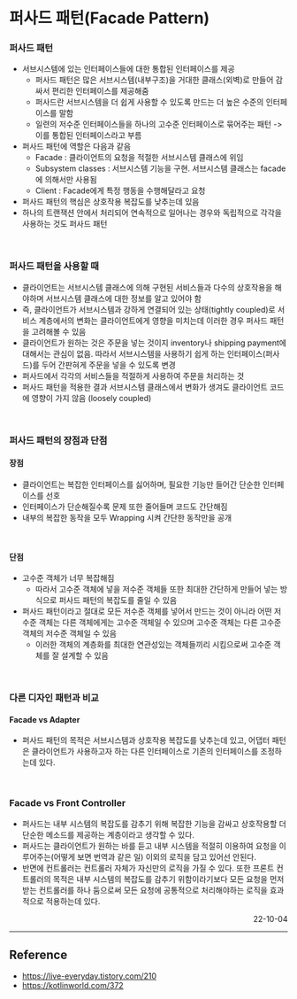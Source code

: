 # 퍼사드 패턴(Facade Pattern)

### 퍼사드 패턴
- 서브시스템에 있는 인터페이스들에 대한 통합된 인터페이스를 제공
    - 퍼사드 패턴은 많은 서브시스템(내부구조)을 거대한 클래스(외벽)로 만들어 감싸서 편리한 인터페이스를 제공해줌
    - 퍼사드란 서브시스템을 더 쉽게 사용할 수 있도록 만드는 더 높은 수준의 인터페이스를 말함
    - 일련의 저수준 인터페이스들을 하나의 고수준 인터페이스로 묶어주는 패턴 -> 이를 통합된 인터페이스라고 부름
- 퍼사드 패턴에 역할은 다음과 같음
    - Facade : 클라이언트의 요청을 적절한 서브시스템 클래스에 위임
    - Subsystem classes : 서브시스템 기능을 구현. 서브시스템 클래스는 facade에 의해서만 사용됨
    - Client : Facade에게 특정 행동을 수행해달라고 요청
- 퍼사드 패턴의 핵심은 상호작용 복잡도를 낮추는데 있음
- 하나의 트랜잭션 안에서 처리되어 연속적으로 일어나는 경우와 독립적으로 각각을 사용하는 것도 퍼사드 패턴

<br>

### 퍼사드 패턴을 사용할 때
- 클라이언트는 서브시스템 클래스에 의해 구현된 서비스들과 다수의 상호작용을 해야하며 서브시스템 클래스에 대한 정보를 알고 있어야 함
- 즉, 클라이언트가 서브시스템과 강하게 연결되어 있는 상태(tightly coupled)로 서비스 계층에서의 변화는 클라이언트에게 영향을 미치는데 이러한 경우 퍼사드 패턴을 고려해볼 수 있음
- 클라이언트가 원하는 것은 주문을 넣는 것이지 inventory나 shipping payment에 대해서는 관심이 없음. 따라서 서브시스템을 사용하기 쉽게 하는 인터페이스(퍼사드)를 두어 간판혀게 주문을 넣을 수 있도록 변경
- 퍼사드에서 각각의 서비스들을 적절하게 사용하여 주문을 처리하는 것
- 퍼사드 패턴을 적용한 결과 서브시스템 클래스에서 변화가 생겨도 클라이언트 코드에 영향이 가지 않음 (loosely coupled)

<br>

### 퍼사드 패턴의 장점과 단점
#### 장점
- 클라이언트는 복잡한 인터페이스를 싫어하며, 필요한 기능만 들어간 단순한 인터페이스를 선호
- 인터페이스가 단순해질수록 문제 또한 줄어들며 코드도 간단해짐
- 내부의 복잡한 동작을 모두 Wrapping 시켜 간단한 동작만을 공개

<br>

#### 단점
- 고수준 객체가 너무 복잡해짐
    - 따라서 고수준 객체에 넣을 저수준 객체들 또한 최대한 간단하게 만들어 넣는 방식으로 퍼사드 패턴의 복잡도를 줄일 수 있음
- 퍼사드 패턴이라고 절대로 모든 저수준 객체를 넣어서 만드는 것이 아니라 어떤 저수준 객체는 다른 객체에게는 고수준 객체일 수 있으며 고수준 객체는 다른 고수준 객체의 저수준 객체일 수 있음
    - 이러한 객체의 계층화를 최대한 연관성있는 객체들끼리 시킴으로써 고수준 객체를 잘 설계할 수 있음

<br>

### 다른 디자인 패턴과 비교
#### Facade vs Adapter
- 퍼사드 패턴의 목적은 서브시스템과 상호작용 복잡도를 낮추는데 있고, 어댑터 패턴은 클라이언트가 사용하고자 하는 다른 인터페이스로 기존의 인터페이스를 조정하는데 있다.

<br>

### Facade vs Front Controller
- 퍼사드는 내부 시스템의 복잡도를 감추기 위해 복잡한 기능을 감싸고 상호작용할 더 단순한 메소드를 제공하는 계층이라고 생각할 수 있다. 
- 퍼사드는 클라이언트가 원하는 바를 듣고 내부 시스템을 적절히 이용하여 요청을 이루어주는(어떻게 보면 번역과 같은 일) 이외의 로직을 담고 있어선 안된다.
- 반면에 컨트롤러는 컨트롤러 자체가 자신만의 로직을 가질 수 있다. 또한 프론트 컨트롤러의 목적은 내부 시스템의 복잡도를 감추기 위함이라기보다 모든 요청을 먼저 받는 컨트롤러를 하나 둠으로써 모든 요청에 공통적으로 처리해야하는 로직을 효과적으로 적용하는데 있다.

<div style="text-align: right">22-10-04</div>

-------

## Reference
- https://live-everyday.tistory.com/210
- https://kotlinworld.com/372